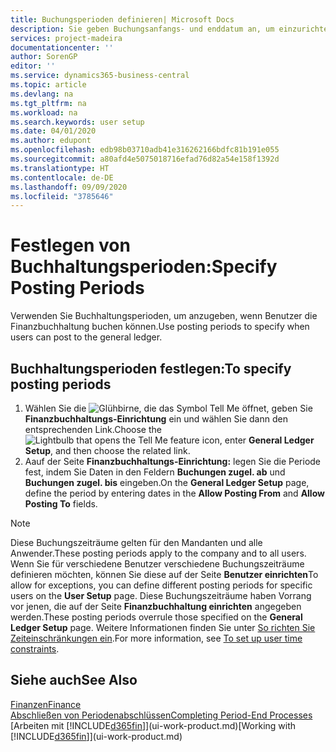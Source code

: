 ```yaml
---
title: Buchungsperioden definieren| Microsoft Docs
description: Sie geben Buchungsanfangs- und enddatum an, um einzurichten, wenn Benutzer die Finanzbuchhaltung buchen können.
services: project-madeira
documentationcenter: ''
author: SorenGP
editor: ''
ms.service: dynamics365-business-central
ms.topic: article
ms.devlang: na
ms.tgt_pltfrm: na
ms.workload: na
ms.search.keywords: user setup
ms.date: 04/01/2020
ms.author: edupont
ms.openlocfilehash: edb98b03710adb41e316262166bdfc81b191e055
ms.sourcegitcommit: a80afd4e5075018716efad76d82a54e158f1392d
ms.translationtype: HT
ms.contentlocale: de-DE
ms.lasthandoff: 09/09/2020
ms.locfileid: "3785646"
---
```

# <a name="specify-posting-periods"></a><span data-ttu-id="45ea1-103">Festlegen von Buchhaltungsperioden:</span><span class="sxs-lookup"><span data-stu-id="45ea1-103">Specify Posting Periods</span></span>
<span data-ttu-id="45ea1-104">Verwenden Sie Buchhaltungsperioden, um anzugeben, wenn Benutzer die Finanzbuchhaltung buchen können.</span><span class="sxs-lookup"><span data-stu-id="45ea1-104">Use posting periods to specify when users can post to the general ledger.</span></span>  

## <a name="to-specify-posting-periods"></a><span data-ttu-id="45ea1-105">Buchhaltungsperioden festlegen:</span><span class="sxs-lookup"><span data-stu-id="45ea1-105">To specify posting periods</span></span>
1. <span data-ttu-id="45ea1-106">Wählen Sie die ![Glühbirne, die das Symbol Tell Me öffnet](media/ui-search/search_small.png "Tell Me-Funktion"), geben Sie **Finanzbuchhaltungs-Einrichtung** ein und wählen Sie dann den entsprechenden Link.</span><span class="sxs-lookup"><span data-stu-id="45ea1-106">Choose the ![Lightbulb that opens the Tell Me feature](media/ui-search/search_small.png "Tell me what you want to do") icon, enter **General Ledger Setup**, and then choose the related link.</span></span>  
2. <span data-ttu-id="45ea1-107">Aauf der Seite **Finanzbuchhaltungs-Einrichtung:** legen Sie die Periode fest, indem Sie Daten in den Feldern **Buchungen zugel. ab** und **Buchungen zugel. bis** eingeben.</span><span class="sxs-lookup"><span data-stu-id="45ea1-107">On the **General Ledger Setup** page, define the period by entering dates in the **Allow Posting From** and **Allow Posting To** fields.</span></span>  

> [!NOTE]  
>   <span data-ttu-id="45ea1-108">Diese Buchungszeiträume gelten für den Mandanten und alle Anwender.</span><span class="sxs-lookup"><span data-stu-id="45ea1-108">These posting periods apply to the company and to all users.</span></span> <span data-ttu-id="45ea1-109">Wenn Sie für verschiedene Benutzer verschiedene Buchungszeiträume definieren möchten, können Sie diese auf der Seite **Benutzer einrichten**</span><span class="sxs-lookup"><span data-stu-id="45ea1-109">To allow for exceptions, you can define different posting periods for specific users on the **User Setup** page.</span></span> <span data-ttu-id="45ea1-110">Diese Buchungszeiträume haben Vorrang vor jenen, die auf der Seite **Finanzbuchhaltung einrichten** angegeben werden.</span><span class="sxs-lookup"><span data-stu-id="45ea1-110">These posting periods overrule those specified on the **General Ledger Setup** page.</span></span> <span data-ttu-id="45ea1-111">Weitere Informationen finden Sie unter [So richten Sie Zeiteinschränkungen ein](ui-define-granular-permissions.md#to-set-up-user-time-constraints).</span><span class="sxs-lookup"><span data-stu-id="45ea1-111">For more information, see [To set up user time constraints](ui-define-granular-permissions.md#to-set-up-user-time-constraints).</span></span>

## <a name="see-also"></a><span data-ttu-id="45ea1-112">Siehe auch</span><span class="sxs-lookup"><span data-stu-id="45ea1-112">See Also</span></span>
[<span data-ttu-id="45ea1-113">Finanzen</span><span class="sxs-lookup"><span data-stu-id="45ea1-113">Finance</span></span>](finance.md)  
[<span data-ttu-id="45ea1-114">Abschließen von Periodenabschlüssen</span><span class="sxs-lookup"><span data-stu-id="45ea1-114">Completing Period-End Processes</span></span>](year-how-complete-period-end-processes.md)  
<span data-ttu-id="45ea1-115">[Arbeiten mit [!INCLUDE[d365fin](includes/d365fin_md.md)]](ui-work-product.md)</span><span class="sxs-lookup"><span data-stu-id="45ea1-115">[Working with [!INCLUDE[d365fin](includes/d365fin_md.md)]](ui-work-product.md)</span></span>

